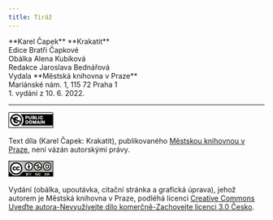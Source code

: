 ```yaml
---
title: Tiráž
---
```


<section>  
**Karel Čapek**  
**Krakatit**  
</section>  
<section>  
Edice Bratři Čapkové  
</section>  
<section>  
Obálka Alena Kubíková  
</section>  
<section>  
Redakce Jaroslava Bednářová  
</section>  
<section>  
Vydala **Městská knihovna v Praze**  
</section>  
<section>  
Mariánské nám. 1, 115 72 Praha 1  
</section>  
<section>  
</section>  
<section>  
</section>  
<section>  
</section>  
<section>  
</section>  
<section>  
</section>  
<section>  
</section>  
1. vydání z 10. 6. 2022.

***

[![](./resources/image001.jpg)](http://creativecommons.org/publicdomain/mark/1.0/deed.cs)

Text díla (Karel Čapek: Krakatit), publikovaného [Městskou knihovnou v Praze](https://www.mlp.cz/cz/), není vázán autorskými právy.

</section>

<section>

[![](./resources/image002.jpg)](http://creativecommons.org/licenses/by-nc-sa/3.0/cz/)

Vydání (obálka, upoutávka, citační stránka a grafická úprava), jehož autorem je Městská knihovna v Praze, podléhá licenci [Creative Commons Uveďte autora-Nevyužívejte dílo komerčně-Zachovejte licenci 3.0 Česko](https://creativecommons.org/licenses/by-nc-sa/3.0/cz/).

</section>

<section>